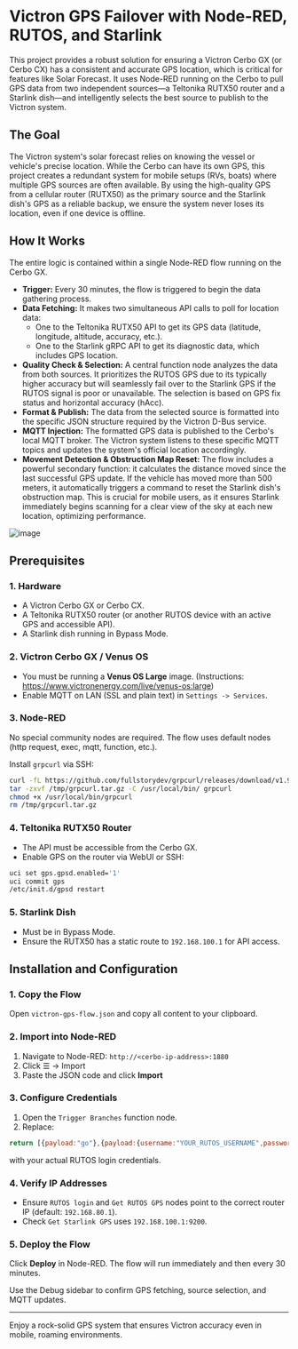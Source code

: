 # Victron GPS Failover with Node-RED, RUTOS, and Starlink

This project provides a robust solution for ensuring a Victron Cerbo GX (or Cerbo CX) has a consistent and accurate GPS location, which is critical for features like Solar Forecast. It uses Node-RED running on the Cerbo to pull GPS data from two independent sources—a Teltonika RUTX50 router and a Starlink dish—and intelligently selects the best source to publish to the Victron system.

## The Goal

The Victron system's solar forecast relies on knowing the vessel or vehicle's precise location. While the Cerbo can have its own GPS, this project creates a redundant system for mobile setups (RVs, boats) where multiple GPS sources are often available. By using the high-quality GPS from a cellular router (RUTX50) as the primary source and the Starlink dish's GPS as a reliable backup, we ensure the system never loses its location, even if one device is offline.

## How It Works

The entire logic is contained within a single Node-RED flow running on the Cerbo GX.

- **Trigger:** Every 30 minutes, the flow is triggered to begin the data gathering process.
- **Data Fetching:** It makes two simultaneous API calls to poll for location data:
  - One to the Teltonika RUTX50 API to get its GPS data (latitude, longitude, altitude, accuracy, etc.).
  - One to the Starlink gRPC API to get its diagnostic data, which includes GPS location.
- **Quality Check & Selection:** A central function node analyzes the data from both sources. It prioritizes the RUTOS GPS due to its typically higher accuracy but will seamlessly fail over to the Starlink GPS if the RUTOS signal is poor or unavailable. The selection is based on GPS fix status and horizontal accuracy (hAcc).
- **Format & Publish:** The data from the selected source is formatted into the specific JSON structure required by the Victron D-Bus service.
- **MQTT Injection:** The formatted GPS data is published to the Cerbo's local MQTT broker. The Victron system listens to these specific MQTT topics and updates the system's official location accordingly.
- **Movement Detection & Obstruction Map Reset:** The flow includes a powerful secondary function: it calculates the distance moved since the last successful GPS update. If the vehicle has moved more than 500 meters, it automatically triggers a command to reset the Starlink dish's obstruction map. This is crucial for mobile users, as it ensures Starlink immediately begins scanning for a clear view of the sky at each new location, optimizing performance.

![image](https://github.com/user-attachments/assets/b883022b-914e-468d-8f7f-7b9fa44cc08c)


## Prerequisites

### 1. Hardware

- A Victron Cerbo GX or Cerbo CX.
- A Teltonika RUTX50 router (or another RUTOS device with an active GPS and accessible API).
- A Starlink dish running in Bypass Mode.

### 2. Victron Cerbo GX / Venus OS

- You must be running a **Venus OS Large** image. (Instructions: https://www.victronenergy.com/live/venus-os:large) 
- Enable MQTT on LAN (SSL and plain text) in `Settings -> Services`.

### 3. Node-RED

No special community nodes are required. The flow uses default nodes (http request, exec, mqtt, function, etc.).

Install `grpcurl` via SSH:

```sh
curl -fL https://github.com/fullstorydev/grpcurl/releases/download/v1.9.3/grpcurl_1.9.3_linux_armv7.tar.gz -o /tmp/grpcurl.tar.gz
tar -zxvf /tmp/grpcurl.tar.gz -C /usr/local/bin/ grpcurl
chmod +x /usr/local/bin/grpcurl
rm /tmp/grpcurl.tar.gz
```

### 4. Teltonika RUTX50 Router

- The API must be accessible from the Cerbo GX.
- Enable GPS on the router via WebUI or SSH:

```sh
uci set gps.gpsd.enabled='1'
uci commit gps
/etc/init.d/gpsd restart
```

### 5. Starlink Dish

- Must be in Bypass Mode.
- Ensure the RUTX50 has a static route to `192.168.100.1` for API access.

## Installation and Configuration

### 1. Copy the Flow

Open `victron-gps-flow.json` and copy all content to your clipboard.

### 2. Import into Node-RED

1. Navigate to Node-RED: `http://<cerbo-ip-address>:1880`
2. Click ☰ → Import
3. Paste the JSON code and click **Import**

### 3. Configure Credentials

1. Open the `Trigger Branches` function node.
2. Replace:

```js
return [{payload:"go"},{payload:{username:"YOUR_RUTOS_USERNAME",password:"YOUR_RUTOS_PASSWORD"}}];
```

with your actual RUTOS login credentials.

### 4. Verify IP Addresses

- Ensure `RUTOS login` and `Get RUTOS GPS` nodes point to the correct router IP (default: `192.168.80.1`).
- Check `Get Starlink GPS` uses `192.168.100.1:9200`.

### 5. Deploy the Flow

Click **Deploy** in Node-RED. The flow will run immediately and then every 30 minutes.

Use the Debug sidebar to confirm GPS fetching, source selection, and MQTT updates.

---

Enjoy a rock-solid GPS system that ensures Victron accuracy even in mobile, roaming environments.
